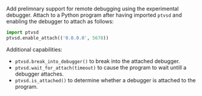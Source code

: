 Add prelimnary support for remote debugging using the experimental debugger.
Attach to a Python program after having imported `ptvsd` and enabling the debugger to attach as follows:
```python
import ptvsd
ptvsd.enable_attach(('0.0.0.0', 5678))
```
Additional capabilities:
* `ptvsd.break_into_debugger()` to break into the attached debugger.
* `ptvsd.wait_for_attach(timeout)` to cause the program to wait untill a debugger attaches.
* `ptvsd.is_attached()` to determine whether a debugger is attached to the program.
